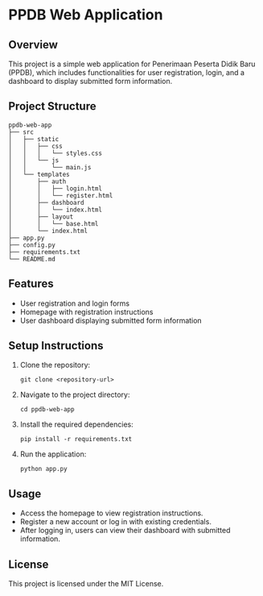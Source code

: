 # PPDB Web Application

## Overview
This project is a simple web application for Penerimaan Peserta Didik Baru (PPDB), which includes functionalities for user registration, login, and a dashboard to display submitted form information.

## Project Structure
```
ppdb-web-app
├── src
│   ├── static
│   │   ├── css
│   │   │   └── styles.css
│   │   └── js
│   │       └── main.js
│   └── templates
│       ├── auth
│       │   ├── login.html
│       │   └── register.html
│       ├── dashboard
│       │   └── index.html
│       ├── layout
│       │   └── base.html
│       └── index.html
├── app.py
├── config.py
├── requirements.txt
└── README.md
```

## Features
- User registration and login forms
- Homepage with registration instructions
- User dashboard displaying submitted form information

## Setup Instructions
1. Clone the repository:
   ```
   git clone <repository-url>
   ```
2. Navigate to the project directory:
   ```
   cd ppdb-web-app
   ```
3. Install the required dependencies:
   ```
   pip install -r requirements.txt
   ```
4. Run the application:
   ```
   python app.py
   ```

## Usage
- Access the homepage to view registration instructions.
- Register a new account or log in with existing credentials.
- After logging in, users can view their dashboard with submitted information.

## License
This project is licensed under the MIT License.